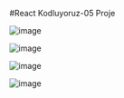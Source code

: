 #React Kodluyoruz-05 Proje

![image](https://user-images.githubusercontent.com/105870243/222157648-77b4dd8a-22d2-475c-b829-80b33c72ad95.png)

![image](https://user-images.githubusercontent.com/105870243/222157927-d5f4a32b-b355-4369-b68d-29ddba1a10c8.png)

![image](https://user-images.githubusercontent.com/105870243/222158125-5baa3355-7076-46fc-b017-36a9b65b17dc.png)

![image](https://user-images.githubusercontent.com/105870243/222158213-ae110d30-354f-43e7-ba67-d5f7ac179459.png)
